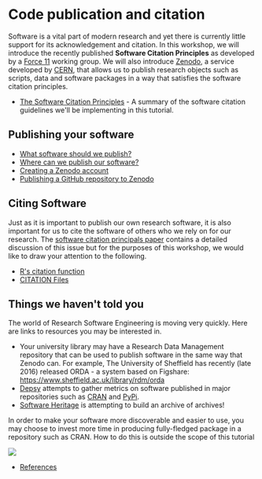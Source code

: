 # Code publication and citation

Software is a vital part of modern research and yet there is currently little support for its acknowledgement and citation.
In this workshop, we will introduce the recently published **Software Citation Principles** as developed by a [Force 11](https://www.force11.org/) working group.
We will also introduce [Zenodo](https://zenodo.org/), a service developed by [CERN](https://home.cern/), that allows us to publish research objects such as scripts, data and software packages in a way that satisfies the software citation principles.

* [The Software Citation Principles](software_citation.md) - A summary of the software citation guidelines we'll be implementing in this tutorial.

## Publishing your software

* [What software should we publish?](what_to_publish.md)
* [Where can we publish our software?](where_to_publish.md)
* [Creating a Zenodo account](zenodo.md)
* [Publishing a GitHub repository to Zenodo](publishing_on_zenodo.md)

## Citing Software

Just as it is important to publish our own research software, it is also important for us to cite the software of others who we rely on for our research. The [software citation principals paper](https://peerj.com/articles/cs-86/) contains a detailed discussion of this issue but for the purposes of this workshop, we would like to draw your attention to the following.

* [R's citation function](R_citation.md)
* [CITATION Files](CITATION.md)

## Things we haven't told you

The world of Research Software Engineering is moving very quickly. Here are links to resources you may be interested in.

* Your university library may have a Research Data Management repository that can be used to publish software in the same way that Zenodo can. For example, The University of Sheffield has recently (late 2016) released ORDA - a system based on Figshare: https://www.sheffield.ac.uk/library/rdm/orda
* [Depsy](http://depsy.org/) attempts to gather metrics on software published in major repositories such as [CRAN](https://cran.r-project.org/) and [PyPi](https://pypi.python.org/pypi).
* [Software Heritage](https://www.softwareheritage.org/) is attempting to build an archive of archives!

In order to make your software more discoverable and easier to use, you may choose to invest more time in producing fully-fledged package in a repository such as CRAN. How to do this is outside the scope of this tutorial

![](http://imgs.xkcd.com/comics/will_it_work.png)

* [References](references.md)
